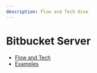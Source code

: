 ```yaml
---
description: Flow and Tech dive
---
```


# Bitbucket Server

* [Flow and Tech](bitbucket-server-flow-and-tech.md)
* [Examples](bitbucket-server-examples.md)
